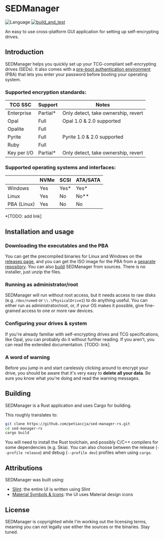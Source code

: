 # SEDManager

![Language](https://img.shields.io/badge/Language-Rust-blue)
[![build_and_test](https://github.com/petiaccja/sed-manager-rs/actions/workflows/build_and_test.yml/badge.svg)](https://github.com/petiaccja/sed-manager-rs/actions/workflows/build_and_test.yml)

An easy to use cross-platform GUI application for setting up self-encrypting drives.

## Introduction

SEDManager helps you quickly set up your TCG-compliant self-encrypting drives (SEDs). It also comes with a [pre-boot authentication environment](https://github.com/petiaccja/sed-manager-pba) (PBA) that lets you enter your password before booting your operating system.

### Supported encryption standards:

| TCG SSC      | Support      | Notes                               |
|--------------|--------------|-------------------------------------|
| Enterprise   | Partial*     | Only detect, take ownership, revert |
| Opal         | Full         | Opal 1.0 & 2.0 supported            |
| Opalite      | Full         |                                     |
| Pyrite       | Full         | Pyrite 1.0 & 2.0 supported          |
| Ruby         | Full         |                                     |
| Key per I/O  | Partial*     | Only detect, take ownership, revert |

### Supported operating systems and interfaces:

|             | NVMe | SCSI | ATA/SATA |
|-------------|------|------|----------|
| Windows     | Yes  | Yes* | Yes*     |
| Linux       | Yes  | No   | No**     |
| PBA (Linux) | Yes  | No   | No       |

\*[TODO: add link]

## Installation and usage

### Downloading the executables and the PBA

You can get the precompiled binaries for Linux and Windows on the [releases page](https://github.com/petiaccja/sed-manager-rs/releases), and you can get the ISO image for the PBA from a [separate repository](https://github.com/petiaccja/sed-manager-pba/releases). You can also [build](#building) SEDManager from sources. There is no installer, just unzip the files.

### Running as administrator/root

SEDManager will run without root access, but it needs access to raw disks (e.g. `/dev/nvme0` or `\\.\PhysicalDrive1`) to do anything useful. You can either run as administrator/root, or, if your OS makes it possible, give fine-grained access to one or more raw devices.

### Configuring your drives & system

If you're already familiar with self-encrypting drives and TCG specifications, like Opal, you can probably do it without further reading. If you aren't, you can read the extended documentation. [TODO: link].

### A word of warning

Before you jump in and start carelessly clicking around to encrypt your drive, you should be aware that it's very easy to **delete all your data**. Be sure you know what you're doing and read the warning messages.

## Building

SEDManager is a Rust application and uses Cargo for building.

This roughly translates to:
```sh
git clone https://github.com/petiaccja/sed-manager-rs.git
cd sed-manager-rs
cargo build
```

You will need to install the Rust toolchain, and possibly C/C++ compilers for some dependencies (e.g. Skia). You can also choose between the release (`--profile release`) and debug (`--profile dev`) profiles when using `cargo`.

## Attributions

SEDManager was built using:
- [Slint](https://slint.dev/): the entire UI is written using Slint
- [Material Symbols & Icons](https://fonts.google.com/icons): the UI uses Material design icons

## License

SEDManager is copyrighted while I'm working out the licensing terms, meaning you can not legally use either the sources or the binaries. Stay tuned.
